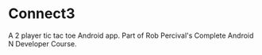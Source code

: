 # Connect3
A 2 player tic tac toe Android app. Part of Rob Percival's Complete Android N Developer Course.
